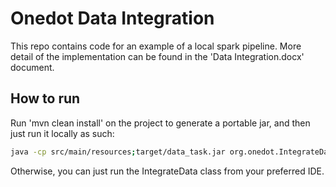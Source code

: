 # Onedot Data Integration
This repo contains code for an example of a local spark pipeline. More detail of the implementation can be found in the 'Data Integration.docx' document.

## How to run
Run 'mvn clean install' on the project to generate a portable jar, and then just run it locally as such:
```bash
java -cp src/main/resources;target/data_task.jar org.onedot.IntegrateData
```
Otherwise, you can just run the IntegrateData class from your preferred IDE.
